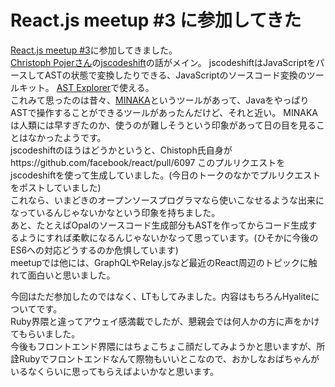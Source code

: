 # React.js meetup #3 に参加してきた

[React.js meetup #3](http://reactjs-meetup.connpass.com/event/26229/)に参加してきました。  
[Christoph Pojerさん](https://twitter.com/cpojer)の[jscodeshift](https://github.com/facebook/jscodeshift)の話がメイン。
jscodeshiftはJavaScriptをパースしてASTの状態で変換したりできる、JavaScriptのソースコード変換のツールキット。
[AST Explorer](https://astexplorer.net/)で使える。  
これみて思ったのは昔々、[MINAKA](https://www.ipa.go.jp/files/000005933.pdf)というツールがあって、JavaをやっぱりASTで操作することができるツールがあったんだけど、それと近い。
MINAKAは人類には早すぎたのか、使うのが難しそうという印象があって日の目を見ることはなかったようです。  
jscodeshiftのほうはどうかというと、Chistoph氏自身がhttps://github.com/facebook/react/pull/6097 このプルリクエストをjscodeshiftを使って生成していました。(今日のトークのなかでプルリクエストをポストしていました)  
これなら、いまどきのオープンソースプログラマなら使いこなせるような出来になっているんじゃないかなという印象を持ちました。  
あと、たとえばOpalのソースコード生成部分もASTを作ってからコード生成するようにすれば柔軟になるんじゃないかなって思っています。(ひそかに今後のES6への対応どうするのか危惧しています)  
meetupでは他には、GraphQLやRelay.jsなど最近のReact周辺のトピックに触れて面白いと思いました。

今回はただ参加したのではなく、LTもしてみました。内容はもちろんHyaliteについてです。  
Ruby界隈と違ってアウェイ感満載でしたが、懇親会では何人かの方に声をかけてもらいました。  
今後もフロントエンド界隈にはちょこちょこ顔だしてみようかと思いますが、所詮Rubyでフロントエンドなんて際物もいいとこなので、おかしなおばちゃんがいるなくらいに思ってもらえばよいかなと思います。
